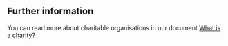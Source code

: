 ##  Further information

You can read more about charitable organisations in our document [ What is a
charity? ](/en/government-in-ireland/charities/what-is-a-charity/)
